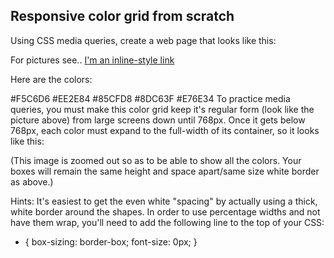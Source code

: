 ## Responsive color grid from scratch

Using CSS media queries, create a web page that looks like this:

For pictures see..
[I'm an inline-style link](https://coursework.vschool.io/responsive-color-grid-from-scratch/)


Here are the colors:

#F5C6D6
#EE2E84
#85CFD8
#8DC63F
#E76E34
To practice media queries, you must make this color grid keep it's regular form (look like the picture above) from large screens down until 768px. Once it gets below 768px, each color must expand to the full-width of its container, so it looks like this:



(This image is zoomed out so as to be able to show all the colors. Your boxes will remain the same height and space apart/same size white border as above.)

Hints:
It's easiest to get the even white "spacing" by actually using a thick, white border around the shapes.
In order to use percentage widths and not have them wrap, you'll need to add the following line to the top of your CSS:
* {
    box-sizing: border-box; 
    font-size: 0px;
}